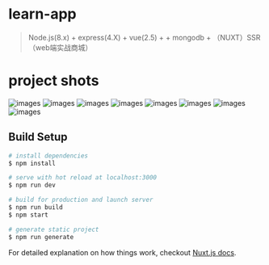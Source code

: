 # learn-app

> Node.js(8.x) + express(4.X) + vue(2.5) + + mongodb + （NUXT）SSR （web端实战商城）
# project shots
![images](https://github.com/Acooll/nuxt-app/raw/master/screenShots/learn01.jpg)
![images](https://github.com/Acooll/nuxt-app/raw/master/screenShots/learn02.png)
![images](https://github.com/Acooll/nuxt-app/raw/master/screenShots/learn03.png)
![images](https://github.com/Acooll/nuxt-app/raw/master/screenShots/learn04.jpg)
![images](https://github.com/Acooll/nuxt-app/raw/master/screenShots/learn05.jpg)
![images](https://github.com/Acooll/nuxt-app/raw/master/screenShots/learn06.jpg)
![images](https://github.com/Acooll/nuxt-app/raw/master/screenShots/learn07.png)
![images](https://github.com/Acooll/nuxt-app/raw/master/screenShots/learn08.png)

## Build Setup

``` bash
# install dependencies
$ npm install

# serve with hot reload at localhost:3000
$ npm run dev

# build for production and launch server
$ npm run build
$ npm start

# generate static project
$ npm run generate
```

For detailed explanation on how things work, checkout [Nuxt.js docs](https://nuxtjs.org).
